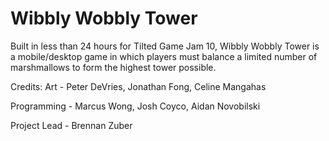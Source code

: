 # Wibbly Wobbly Tower

Built in less than 24 hours for Tilted Game Jam 10, Wibbly Wobbly Tower is a mobile/desktop game in which players must balance a limited number of marshmallows to form the highest tower possible.



Credits:
Art - Peter DeVries, Jonathan Fong, Celine Mangahas

Programming - Marcus Wong, Josh Coyco, Aidan Novobilski

Project Lead - Brennan Zuber

